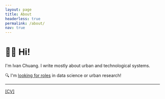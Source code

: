 ```yaml
---
layout: page
title: About
headerless: true
permalink: /about/
nav: true
---
```


# 👋🏼 Hi!

I'm Ivan Chuang. I write mostly about urban and technological systems.

🔍 I'm [looking for roles](https://www.linkedin.com/in/vnck/) in data science or urban research!

---
[[CV]](https://vnck.xyz/assets/cv_IvanChuang_caa0801.pdf)